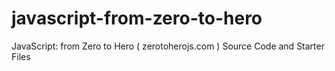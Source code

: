 # javascript-from-zero-to-hero
JavaScript: from Zero to Hero ( zerotoherojs.com ) Source Code and Starter Files
